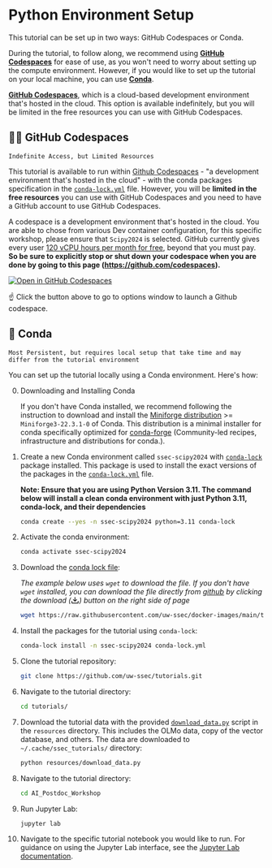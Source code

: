# Python Environment Setup

This tutorial can be set up in two ways: GitHub Codespaces or Conda.

During the tutorial, to follow along, we recommend using
[**GitHub Codespaces**](#github-codespaces) for ease of use, as you won't need
to worry about setting up the compute environment. However, if you would like to
set up the tutorial on your local machine, you can use [**Conda**](#conda).

[**GitHub Codespaces**](#github-codespaces), which is a cloud-based development
environment that's hosted in the cloud. This option is available indefinitely,
but you will be limited in the free resources you can use with GitHub
Codespaces.

## 🐱‍💻 GitHub Codespaces

```{note}
Indefinite Access, but Limited Resources
```

This tutorial is available to run within
[Github Codespaces](https://github.com/features/codespaces) - "a development
environment that's hosted in the cloud" - with the conda packages specification
in the
[`conda-lock.yml`](https://raw.githubusercontent.com/uw-ssec/docker-images/main/tutorial-scipy-2024/conda-lock.yml)
file. However, you will be **limited in the free resources** you can use with
GitHub Codespaces and you need to have a GitHub account to use GitHub
Codespaces.

A codespace is a development environment that's hosted in the cloud. You are
able to chose from various Dev container configuration, for this specific
workshop, please ensure that `Scipy2024` is selected. GitHub currently gives
every user
[120 vCPU hours per month for free](https://docs.github.com/en/billing/managing-billing-for-github-codespaces/about-billing-for-github-codespaces#monthly-included-storage-and-core-hours-for-personal-accounts),
beyond that you must pay. **So be sure to explicitly stop or shut down your
codespace when you are done by going to this page
(https://github.com/codespaces).**

<a title="Create New AI in Science Postdoc Workshop Codespaces" href="https://github.com/codespaces/new/uw-ssec/tutorials/tree/main?devcontainer_path=.devcontainer%2FScipy2024%2Fdevcontainer.json&quickstart=1" target="_blank"><img src="https://github.com/codespaces/badge.svg" alt="Open in GitHub Codespaces"/></a>

☝️ Click the button above to go to options window to launch a Github codespace.

## 🐍 Conda

```{note}
Most Persistent, but requires local setup that take time and may differ from the tutorial environment
```

You can set up the tutorial locally using a Conda environment. Here's how:

0. Downloading and Installing Conda

   If you don't have Conda installed, we recommend following the instruction to
   download and install the
   [Miniforge distribution](https://github.com/conda-forge/miniforge) >=
   `Miniforge3-22.3.1-0` of Conda. This distribution is a minimal installer for
   conda specifically optimized for [conda-forge](https://conda-forge.org/)
   (Community-led recipes, infrastructure and distributions for conda.).

1. Create a new Conda environment called `ssec-scipy2024` with
   [`conda-lock`](https://github.com/conda/conda-lock) package installed. This
   package is used to install the exact versions of the packages in the
   [`conda-lock.yml`](https://raw.githubusercontent.com/uw-ssec/docker-images/main/tutorial-scipy-2024/conda-lock.yml)
   file.

   **Note: Ensure that you are using Python Version 3.11. The command below will
   install a clean conda environment with just Python 3.11, conda-lock, and
   their dependencies**

   ```bash
   conda create --yes -n ssec-scipy2024 python=3.11 conda-lock
   ```

2. Activate the conda environment:

   ```bash
   conda activate ssec-scipy2024
   ```

3. Download the
   <a title="SciPy2024 Conda Lock File" href="https://raw.githubusercontent.com/uw-ssec/docker-images/main/tutorial-scipy-2024/conda-lock.yml" download>conda
   lock file</a>:

   _The example below uses `wget` to download the file. If you don't have `wget`
   installed, you can download the file directly from
   [github](https://raw.githubusercontent.com/uw-ssec/docker-images/main/tutorial-scipy-2024/conda-lock.yml)
   by clicking the download
   (<svg aria-hidden="true" focusable="false" role="img" class="octicon octicon-download" viewBox="0 0 16 16" width="16" height="16" fill="currentColor" style="display: inline-block; user-select: none; vertical-align: text-bottom; overflow: visible;"><path d="M2.75 14A1.75 1.75 0 0 1 1 12.25v-2.5a.75.75 0 0 1 1.5 0v2.5c0 .138.112.25.25.25h10.5a.25.25 0 0 0 .25-.25v-2.5a.75.75 0 0 1 1.5 0v2.5A1.75 1.75 0 0 1 13.25 14Z"></path><path d="M7.25 7.689V2a.75.75 0 0 1 1.5 0v5.689l1.97-1.969a.749.749 0 1 1 1.06 1.06l-3.25 3.25a.749.749 0 0 1-1.06 0L4.22 6.78a.749.749 0 1 1 1.06-1.06l1.97 1.969Z"></path></svg>)
   button on the right side of page_

   ```bash
   wget https://raw.githubusercontent.com/uw-ssec/docker-images/main/tutorial-scipy-2024/conda-lock.yml
   ```

4. Install the packages for the tutorial using `conda-lock`:

   ```bash
   conda-lock install -n ssec-scipy2024 conda-lock.yml
   ```

5. Clone the tutorial repository:

   ```bash
   git clone https://github.com/uw-ssec/tutorials.git
   ```

6. Navigate to the tutorial directory:

   ```bash
   cd tutorials/
   ```

7. Download the tutorial data with the provided
   [`download_data.py`](../../resources/download_data.py) script in the `resources`
   directory. This includes the OLMo data, copy of the vector database, and
   others. The data are downloaded to `~/.cache/ssec_tutorials/` directory:

   ```bash
   python resources/download_data.py
   ```

8. Navigate to the tutorial directory:

   ```bash
   cd AI_Postdoc_Workshop
   ```

9. Run Jupyter Lab:

   ```bash
   jupyter lab
   ```

10. Navigate to the specific tutorial notebook you would like to run. For
    guidance on using the Jupyter Lab interface, see the
    [Jupyter Lab documentation](https://jupyterlab.readthedocs.io/en/stable/user/interface.html).
